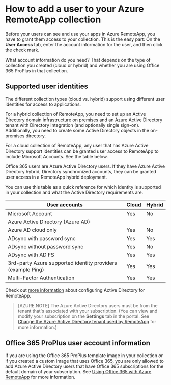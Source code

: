<properties 
    pageTitle="Add a user to your Azure RemoteApp collection" 
    description="Learn how to add users to your Azure RemoteApp collection" 
    services="remoteapp" 
	documentationCenter="" 
    authors="lizap" 
    manager="mbaldwin" />

<tags 
    ms.service="remoteapp" 
    ms.date="08/12/2015" 
    wacn.date="" />

# How to add a user to your Azure RemoteApp collection

Before your users can see and use your apps in Azure RemoteApp, you have to grant them access to your collection. This is the easy part: On the **User Access** tab, enter the account information for the user, and then click the check mark.

What account information do you need? That depends on the type of collection you created (cloud or hybrid) and whether you are using Office 365 ProPlus in that collection.

## Supported user identities

The different collection types (cloud vs. hybrid) support using different user identities for access to applications.  

For a hybrid collection of RemoteApp, you need to set up an Active Directory domain infrastructure on premises and an Azure Active Directory tenant with Directory Integration (and optionally single sign-on). Additionally, you need to create some Active Directory objects in the on-premises directory.  

For a cloud collection of RemoteApp, any user that has Azure Active Directory support identities can be granted user access to RemoteApp to include Microsoft Accounts.  See the table below. 

Office 365 users are Azure Active Directory users. If they have Azure Active Directory hybrid, Directory synchronized accounts, they can be granted user access in a RemoteApp hybrid deployment.   

You can use this table as a quick reference for which identity is supported in your collection and what the Active Directory requirements are.

|User accounts |Cloud	|Hybrid|
|--------------|--------|------|
|Microsoft Account| 	Yes|	No|
|Azure Active Directory (Azure AD)|	| |	
|Azure AD cloud only 	|Yes	|No	|
|ADsync with password sync	|Yes	|Yes	|
|ADsync without password sync|	Yes	|No	|
|ADsync with AD FS	|Yes	|Yes	|
|3rd-party Azure supported identity providers  (example Ping)	|Yes	|Yes|	
|Multi-Factor Authentication	|Yes	|Yes	|

Check out [more information](/documentation/articles/remoteapp-ad) about configuring Active Directory for RemoteApp.


> [AZURE.NOTE] The Azure Active Directory users must be from the tenant that's associated with your subscription. (You can view and modify your subscription on the **Settings** tab in the portal. See [Change the Azure Active Directory tenant used by RemoteApp](/documentation/articles/remoteapp-changetenant) for more information.)

## Office 365 ProPlus user account information
If you are using the Office 365 ProPlus template image in your collection *or* if you created a custom image that uses Office 365, you are only allowed to add Azure Active Directory users that have Office 365 subscriptions for the default domain of your subscription. See [Using Office 365 with Azure RemoteApp](/documentation/articles/remoteapp-o365) for more information.
 